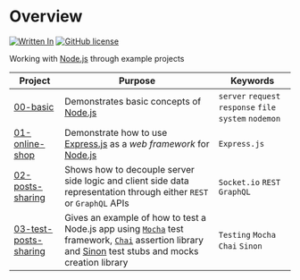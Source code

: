 # Overview

[![Written In](https://img.shields.io/badge/Written%20in-Node.js-026e00?style=flat&logo=Node.js)](https://nodejs.org/)
[![GitHub license](https://img.shields.io/badge/License-MIT-blue?style=flat)](https://mit-license.org/)

Working with [Node.js](https://nodejs.org/) through example projects

|Project |Purpose |Keywords |
|--------|--------|---------|
| [00-basic](./00-basic) | Demonstrates basic concepts of [Node.js](https://nodejs.org/) | `server` `request` `response` `file system` `nodemon` |
| [01-online-shop](./01-online-shop) | Demonstrate how to use [Express.js](https://expressjs.com/) as a _web framework_ for [Node.js](https://nodejs.org/)  | `Express.js` |
| [02-posts-sharing](./02-posts-sharing) | Shows how to decouple server side logic and client side data representation through either `REST` or `GraphQL` APIs | `Socket.io` `REST` `GraphQL` |
| [03-test-posts-sharing](./03-test-posts-sharing) | Gives an example of how to test a Node.js app using [`Mocha`](https://mochajs.org/) test framework, [`Chai`](https://www.chaijs.com/) assertion library and [Sinon](https://sinonjs.org/) test stubs and mocks creation library | `Testing` `Mocha` `Chai` `Sinon` |
